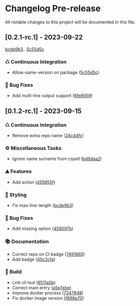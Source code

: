 # Changelog Pre-release

All notable changes to this project will be documented in this file.

## [0.2.1-rc.1] - 2023-09-22

[bcde9b3](bcde9b3b64ded2d45745e4657eb00f58b15352a3)...[5c55d5c](5c55d5c0e1cd7ec5daea77b5d93ff41c93bd7af4)

### ♺ Continuous Integration

- Allow-same-version on package ([5c55d5c](5c55d5c0e1cd7ec5daea77b5d93ff41c93bd7af4))

### 🐛 Bug Fixes

- Add multi-line output support ([6fe9059](6fe905990540fbf6a2442215060238822139ee7f))

## [0.1.2-rc.1] - 2023-09-15

### ♺ Continuous Integration

- Remove extra repo name ([24c4dfc](24c4dfc305c57fb6e580141c1cf43b5b89750a35))

### ⚙️ Miscellaneous Tasks

- Ignore name surname from cspell ([bd9daa2](bd9daa2fb39e31913c6cca3e8c1d4394e584a67a))

### ⛰️ Features

- Add action ([d35855f](d35855f12d7c14f438852011d33d0c4283c67a56))

### 🎨 Styling

- Fix max-line-length ([bcde9b3](bcde9b3b64ded2d45745e4657eb00f58b15352a3))

### 🐛 Bug Fixes

- Add missing option ([459097b](459097bc98fbfaef29e248f1f7f9528a110f83cb))

### 📚 Documentation

- Correct repo on CI badge ([7491865](7491865b9993f93bf0982b0d425cd1af380a52d4))
- Add badge ([45c2cfa](45c2cfa9bcc6cbc0164f4a4d149a5d52a957e7c3))

### 🚀 Build

- Link cli tool ([6511a0b](6511a0b640db775b810ce8e3571d68ac85030701))
- Correct main entry ([a5e7ebe](a5e7ebeaf0881bcf82d9f3ddacf8ed7a7e240c7c))
- Improve docker process ([7247848](724784840cd0bcc4bfd1270435b7aed27d83daac))
- Fix docker image version ([f898e70](f898e7033475a5503b0e74b848392cb695afb451))

<!-- generated by git-cliff -->
